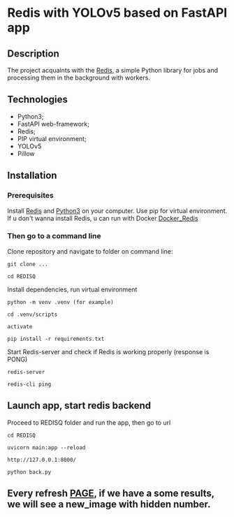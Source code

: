 # Redis with YOLOv5 based on FastAPI app

## Description

The project acquaints with the [Redis](https://redis.io), a simple Python library for jobs and processing them in the background with workers.

## Technologies

- Python3;
- FastAPI web-framework;
- Redis;
- PIP virtual environment;
- YOLOv5
- Pillow

## Installation

### Prerequisites
Install [Redis](https://redis.io) and [Python3](https://www.python.org) on your computer. 
Use pip for virtual environment.
If u don't wanna install Redis, u can run with Docker [Docker_Redis](https://hub.docker.com/_/redis)
 
### Then go to a command line
Clone repository and navigate to folder on command line:
```
git clone ...
```
```
cd REDISQ
```

Install dependencies, run virtual environment
```
python -m venv .venv (for example)
```
```
cd .venv/scripts
```
```
activate
```
```
pip install -r requirements.txt
```

Start Redis-server and check if Redis is working properly (response is PONG)
```
redis-server
```
```
redis-cli ping
```

## Launch app, start redis backend

Proceed to REDISQ folder and run the app, then go to url
```
cd REDISQ
```
```
uvicorn main:app --reload
```
```
http://127.0.0.1:8000/
```
```
python back.py
```

## Every refresh [PAGE](http://127.0.0.1:8000/result), if we have a some results, we will see a new_image with hidden number. 

